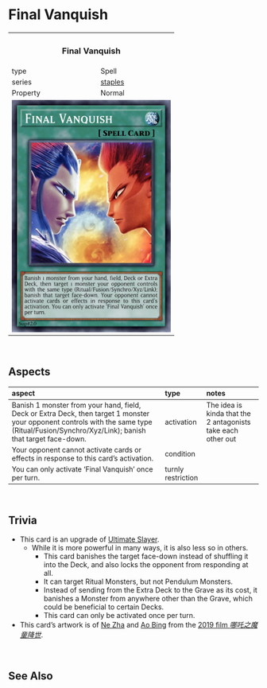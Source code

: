 # Final Vanquish

<table>
  <tr>
    <th colspan="2"> <h3> Final Vanquish </h3> </th>
  </tr>
  <tr>
    <td> type </td>
    <td> Spell </td>
  </tr>
  <tr>
    <td> series </td>
    <td> <a href="../../../archetypes/staples.md">staples</a> </td>
  </tr>
  <tr>
    <td> Property </td>
    <td> Normal </td>
  </tr>
  <tr>
    <td colspan="2"> <img src="../../../.assets/cards/spells/Final Vanquish.png" width="320px"> </td>
  </tr>
</table>


<br>


## Aspects

| aspect | type | notes |
| :----- | :--- | :---- |
| Banish 1 monster from your hand, field, Deck or Extra Deck, then target 1 monster your opponent controls with the same type (Ritual/Fusion/Synchro/Xyz/Link); banish that target face-down. | activation | The idea is kinda that the 2 antagonists take each other out |
| Your opponent cannot activate cards or effects in response to this card’s activation. | condition | |
| You can only activate ‘Final Vanquish’ once per turn. | turnly restriction | |


<br>


## Trivia

- This card is an upgrade of [Ultimate Slayer](https://yugipedia.com/wiki/Ultimate_Slayer).
  - While it is more powerful in many ways, it is also less so in others.
    - This card banishes the target face-down instead of shuffling it into the Deck, and also locks the opponent from responding at all.
    - It can target Ritual Monsters, but not Pendulum Monsters.
    - Instead of sending from the Extra Deck to the Grave as its cost, it banishes a Monster from anywhere other than the Grave, which could be beneficial to certain Decks.
    - This card can only be activated once per turn.
- This card’s artwork is of [Ne Zha](https://wikipedia.org/wiki/Nezha) and [Ao Bing](https://wikipedia.org/wiki/Ao_Bing) from the [2019 film *哪吒之魔童降世*](https://wikipedia.org/wiki/Ne_Zha_(2019_film)).


<br>


## See Also

[](..)  
